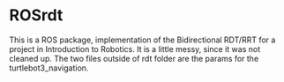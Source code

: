 # ROSrdt
This is a ROS package, implementation of the Bidirectional RDT/RRT for a project in Introduction to Robotics.
It is a little messy, since it was not cleaned up.
The two files outside of rdt folder are the params for the turtlebot3_navigation.
